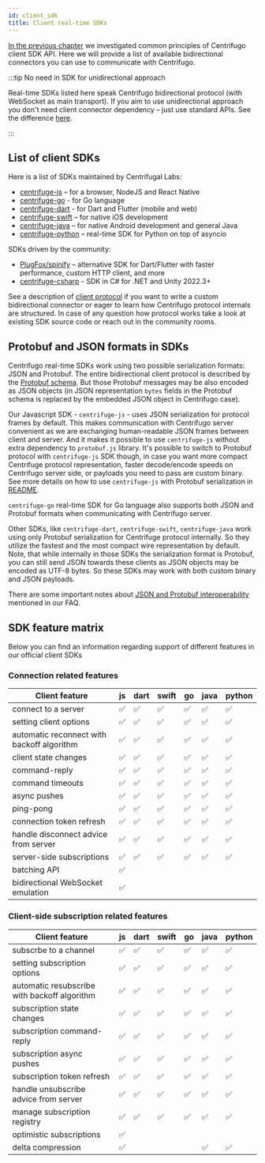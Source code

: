 ```yaml
---
id: client_sdk
title: Client real-time SDKs
---
```


[In the previous chapter](./client_api.md) we investigated common principles of Centrifugo client SDK API. Here we will provide a list of available bidirectional connectors you can use to communicate with Centrifugo.

:::tip No need in SDK for unidirectional approach

Real-time SDKs listed here speak Centrifugo bidirectional protocol (with WebSocket as main transport). If you aim to use unidirectional approach you don't need client connector dependency – just use standard APIs. See the difference [here](./overview.md).

:::

## List of client SDKs

Here is a list of SDKs maintained by Centrifugal Labs:

* [centrifuge-js](https://github.com/centrifugal/centrifuge-js) – for a browser, NodeJS and React Native
* [centrifuge-go](https://github.com/centrifugal/centrifuge-go) - for Go language
* [centrifuge-dart](https://github.com/centrifugal/centrifuge-dart) - for Dart and Flutter (mobile and web)
* [centrifuge-swift](https://github.com/centrifugal/centrifuge-swift) – for native iOS development
* [centrifuge-java](https://github.com/centrifugal/centrifuge-java) – for native Android development and general Java
* [centrifuge-python](https://github.com/centrifugal/centrifuge-python) – real-time SDK for Python on top of asyncio

SDKs driven by the community:

* [PlugFox/spinify](https://github.com/PlugFox/spinify) – alternative SDK for Dart/Flutter with faster performance, custom HTTP client, and more
* [centrifuge-csharp](https://github.com/charmy/centrifuge-csharp) - SDK in C# for .NET and Unity 2022.3+

See a description of [client protocol](./client_protocol.md) if you want to write a custom bidirectional connector or eager to learn how Centrifugo protocol internals are structured. In case of any question how protocol works take a look at existing SDK source code or reach out in the community rooms.

## Protobuf and JSON formats in SDKs

Centrifugo real-time SDKs work using two possible serialization formats: JSON and Protobuf. The entire bidirectional client protocol is described by the [Protobuf schema](https://github.com/centrifugal/protocol/blob/master/definitions/client.proto). But those Protobuf messages may be also encoded as JSON objects (in JSON representation `bytes` fields in the Protobuf schema is replaced by the embedded JSON object in Centrifugo case).

Our Javascript SDK - `centrifuge-js` - uses JSON serialization for protocol frames by default. This makes communication with Centrifugo server convenient as we are exchanging human-readable JSON frames between client and server. And it makes it possible to use `centrifuge-js` without extra dependency to `protobuf.js` library. It's possible to switch to Protobuf protocol with `centrifuge-js` SDK though, in case you want more compact Centrifuge protocol representation, faster decode/encode speeds on Centrifugo server side, or payloads you need to pass are custom binary. See more details on how to use `centrifuge-js` with Protobuf serialization in [README](https://github.com/centrifugal/centrifuge-js#protobuf-support).

`centrifuge-go` real-time SDK for Go language also supports both JSON and Protobuf formats when communicating with Centrifugo server.

Other SDKs, like `centrifuge-dart`, `centrifuge-swift`, `centrifuge-java` work using only Protobuf serialization for Centrifuge protocol internally. So they utilize the fastest and the most compact wire representation by default. Note, that while internally in those SDKs the serialization format is Protobuf, you can still send JSON towards these clients as JSON objects may be encoded as UTF-8 bytes. So these SDKs may work with both custom binary and JSON payloads.

There are some important notes about [JSON and Protobuf interoperability](../faq/index.md#can-i-have-both-binary-and-json-clients-in-one-channel) mentioned in our FAQ.

## SDK feature matrix

Below you can find an information regarding support of different features in our official client SDKs

### Connection related features

<div className="features">

| Client feature  | js  | dart | swift | go | java | python |
| ------ | ------ | ------ | ------- | ------- | ------- | ----- |
| connect to a server | ✅ | ✅  |  ✅  | ✅  |  ✅  |  ✅  |
| setting client options | ✅ | ✅  |  ✅  | ✅  |  ✅  |  ✅  |
| automatic reconnect with backoff algorithm  | ✅  | ✅  | ✅ | ✅  |  ✅  |  ✅  |
| client state changes  | ✅  |  ✅  |  ✅  | ✅  |  ✅  |  ✅  |
| command-reply  | ✅  |  ✅  |  ✅  | ✅  |  ✅  |  ✅  |
| command timeouts  | ✅  | ✅  | ✅ | ✅  |  ✅  |  ✅  |
| async pushes  | ✅  |  ✅  |  ✅  | ✅  |  ✅  |  ✅  |
| ping-pong  | ✅  |  ✅  |  ✅  | ✅  |  ✅  |  ✅  |
| connection token refresh  | ✅  |  ✅  |  ✅  | ✅  |  ✅  |  ✅  |
| handle disconnect advice from server  | ✅  |  ✅  |  ✅  | ✅  |  ✅  |  ✅  |
| server-side subscriptions  | ✅  |  ✅  |  ✅  | ✅  |  ✅  |  ✅  |
| batching API  | ✅  |    |    |   |    |    |
| bidirectional WebSocket emulation  | ✅  |    |    |   |    |    |

</div>

### Client-side subscription related features

<div className="features">

| Client feature  | js  | dart | swift | go | java | python |
| ------- | ------- | ------- | ------- | ------- | ------- | ------- |
| subscrbe to a channel  | ✅  | ✅  | ✅ | ✅  |  ✅  |  ✅  |
| setting subscription options  | ✅  | ✅  | ✅ | ✅  |  ✅  |  ✅  |
| automatic resubscribe with backoff algorithm  | ✅  | ✅  | ✅ | ✅  |  ✅  |  ✅  |
| subscription state changes  | ✅  |  ✅  |  ✅  | ✅  |  ✅  |  ✅  |
| subscription command-reply  | ✅  |  ✅  |  ✅  | ✅  |  ✅  |  ✅  |
| subscription async pushes  | ✅  |  ✅  |  ✅  | ✅  |  ✅  |  ✅  |
| subscription token refresh  | ✅  |  ✅  |  ✅  | ✅  |  ✅  |  ✅  |
| handle unsubscribe advice from server  | ✅  |  ✅  |  ✅  | ✅  |  ✅  |  ✅  |
| manage subscription registry  | ✅  |  ✅  |  ✅  | ✅  |  ✅  |  ✅  |
| optimistic subscriptions  | ✅  |    |    |   |    |    |
| delta compression  | ✅  |    |    |   |  ✅   |  ✅   |

</div>